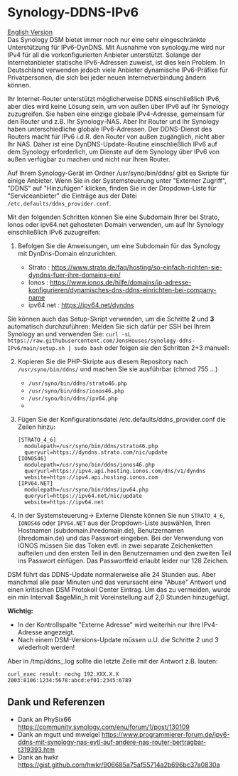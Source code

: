 # Synology-DDNS-IPv6

[English Version](README_E.md)    
Das Synology DSM bietet immer noch nur eine sehr eingeschränkte Unterstützung für IPv6-DynDNS. Mit Ausnahme von synology.me wird nur IPv4 für all die vorkonfigurierten Anbieter unterstützt. Solange der Internetanbieter statische IPv6-Adressen zuweist, ist dies kein Problem. In Deutschland verwenden jedoch viele Anbieter dynamische IPv6-Präfixe für Privatpersonen, die sich bei jeder neuen Internetverbindung ändern können.

Ihr Internet-Router unterstützt möglicherweise DDNS einschließlich IPv6, aber dies wird keine Lösung sein, um von außen über IPv6 auf Ihr Synology zuzugreifen. Sie haben eine einzige globale IPv4-Adresse, gemeinsam für den Router und z.B. Ihr Synology-NAS. Aber Ihr Router und Ihr Synology haben unterschiedliche globale IPv6-Adressen. Der DDNS-Dienst des Routers macht für IPv6 i.d.R. den Router von außen zugänglich, nicht aber Ihr NAS. Daher ist eine DynDNS-Update-Routine einschließlich IPv6 auf dem Synology erforderlich, um Dienste auf dem Synology über IPv6 von außen verfügbar zu machen und nicht nur Ihren Router.

Auf Ihrem Synology-Gerät im Ordner /usr/syno/bin/ddns/ gibt es Skripte für einige Anbieter. Wenn Sie in der Systemsteuerung unter "Externer Zugriff", "DDNS" auf "Hinzufügen" klicken, finden Sie in der Dropdown-Liste für "Serviceanbieter" die Einträge aus der Datei `/etc.defaults/ddns_provider.conf`.

Mit den folgenden Schritten können Sie eine Subdomain Ihrer bei Strato, Ionos oder ipv64.net gehosteten Domain verwenden, um auf Ihr Synology einschließlich IPv6 zuzugreifen:
1) Befolgen Sie die Anweisungen, um eine Subdomain für das Synology mit DynDns-Domain einzurichten.

   - Strato    : https://www.strato.de/faq/hosting/so-einfach-richten-sie-dyndns-fuer-ihre-domains-ein/
   - Ionos     : https://www.ionos.de/hilfe/domains/ip-adresse-konfigurieren/dynamisches-dns-ddns-einrichten-bei-company-name
   - ipv64.net : https://ipv64.net/dyndns

Sie können auch das Setup-Skript verwenden, um die Schritte **2** und **3** automatisch durchzuführen:
Melden Sie sich dafür per SSH bei Ihrem Synology an und verwenden Sie:
`curl -sL https://raw.githubusercontent.com/JensHouses/synology-ddns-IPv6/main/setup.sh | sudo bash`
oder folgen sie den Schritten 2+3 manuell:

2) Kopieren Sie die PHP-Skripte aus diesem Repository nach `/usr/syno/bin/ddns/` und machen Sie sie ausführbar (chmod 755 ...)
   - `/usr/syno/bin/ddns/strato46.php`
   - `/usr/syno/bin/ddns/ionos46.php`
   - `/usr/syno/bin/ddns/ipv64.php`
   - 
3) Fügen Sie der Konfigurationsdatei /etc.defaults/ddns_provider.conf die Zeilen hinzu:

       [STRATO_4_6]
         modulepath=/usr/syno/bin/ddns/strato46.php
         queryurl=https://dyndns.strato.com/nic/update
       [IONOS46]
         modulepath=/usr/syno/bin/ddns/ionos46.php
         queryurl=https://ipv4.api.hosting.ionos.com/dns/v1/dyndns
         website=https://ipv4.api.hosting.ionos.com
       [IPV64.NET]
         modulepath=/usr/syno/bin/ddns/ipv64.php
         queryurl=https://ipv64.net/nic/update
         website=https://ipv64.net
   
4) In der Systemsteuerung-> Externe Dienste können Sie nun `STRATO_4_6`, `IONOS46` oder `IPV64.NET` aus der Dropdown-Liste auswählen, Ihren Hostnamen (subdomain.ihredomain.de), Benutzernamen (ihredomain.de) und das Passwort eingeben.
   Bei der Verwendung von IONOS müssen Sie das Token evtl. in zwei separate Zeichenketten aufteilen und den ersten Teil in den Benutzernamen und den zweiten Teil ins Passwort einfügen. Das Passwortfeld erlaubt leider nur 128 Zeichen.

DSM führt das DDNS-Update normalerweise alle 24 Stunden aus. Aber manchmal alle paar Minuten und das verursacht eine "Abuse" Antwort und einen kritischen DSM Protokoll Center Eintrag. Um das zu vermeiden, wurde ein min Intervall $ageMin_h mit Voreinstellung auf 2,0 Stunden hinzugefügt.

**Wichtig:** 
- In der Kontrollspalte "Externe Adresse" wird weiterhin nur Ihre IPv4-Adresse angezeigt.
- Nach einem DSM-Versions-Update müssen u.U. die Schritte 2 und 3 wiederholt werden!

Aber in /tmp/ddns_<dienstname>.log sollte die letzte Zeile mit der Antwort z.B. lauten:

`curl_exec result: nochg 192.XXX.X.X 2003:8106:1234:5678:abcd:ef01:2345:6789`

## Dank und Referenzen
- Dank an PhySix66 https://community.synology.com/enu/forum/1/post/130109
- Dank an mgutt und mweigel https://www.programmierer-forum.de/ipv6-ddns-mit-synology-nas-evtl-auf-andere-nas-router-bertragbar-t319393.htm
- Dank an hwkr https://gist.github.com/hwkr/906685a75af55714a2b696bc37a0830a

